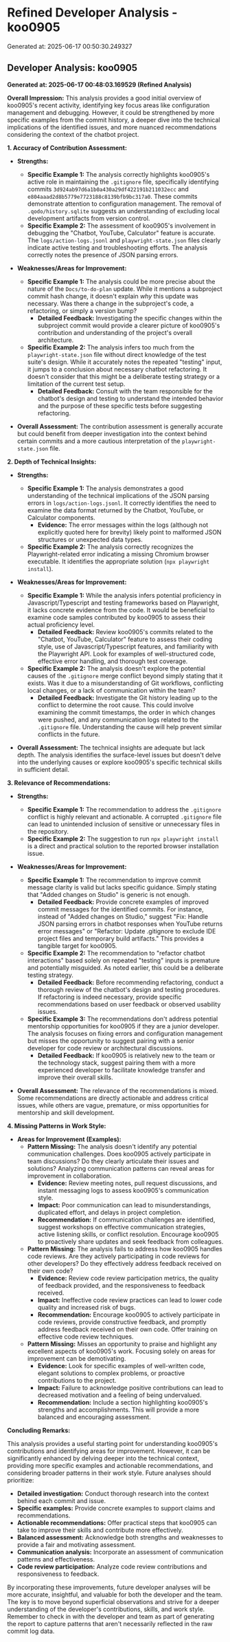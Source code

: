 # Refined Developer Analysis - koo0905
Generated at: 2025-06-17 00:50:30.249327

## Developer Analysis: koo0905

**Generated at: 2025-06-17 00:48:03.169529 (Refined Analysis)**

**Overall Impression:** This analysis provides a good initial overview of koo0905's recent activity, identifying key focus areas like configuration management and debugging. However, it could be strengthened by more specific examples from the commit history, a deeper dive into the technical implications of the identified issues, and more nuanced recommendations considering the context of the chatbot project.

**1. Accuracy of Contribution Assessment:**

*   **Strengths:**
    *   **Specific Example 1:** The analysis correctly highlights koo0905's active role in maintaining the `.gitignore` file, specifically identifying commits `3d924ab97d6a1b0a430a29df422191b211032ecc` and `e804aaad2d8b5779e7723188c8139bfb9bc317a0`. These commits demonstrate attention to configuration management. The removal of `.qodo/history.sqlite` suggests an understanding of excluding local development artifacts from version control.
    *   **Specific Example 2:** The assessment of koo0905's involvement in debugging the "Chatbot, YouTube, Calculator" feature is accurate. The `logs/action-logs.jsonl` and `playwright-state.json` files clearly indicate active testing and troubleshooting efforts. The analysis correctly notes the presence of JSON parsing errors.

*   **Weaknesses/Areas for Improvement:**
    *   **Specific Example 1:** The analysis could be more precise about the nature of the `Docs/to-do-plan` update. While it mentions a subproject commit hash change, it doesn't explain *why* this update was necessary. Was there a change in the subproject's code, a refactoring, or simply a version bump?
        *   **Detailed Feedback:** Investigating the specific changes within the subproject commit would provide a clearer picture of koo0905's contribution and understanding of the project's overall architecture.
    *   **Specific Example 2:** The analysis infers too much from the `playwright-state.json` file without direct knowledge of the test suite's design. While it accurately notes the repeated "testing" input, it jumps to a conclusion about necessary chatbot refactoring. It doesn't consider that this might be a deliberate testing strategy or a limitation of the current test setup.
        *   **Detailed Feedback:** Consult with the team responsible for the chatbot's design and testing to understand the intended behavior and the purpose of these specific tests before suggesting refactoring.

*   **Overall Assessment:** The contribution assessment is generally accurate but could benefit from deeper investigation into the context behind certain commits and a more cautious interpretation of the `playwright-state.json` file.

**2. Depth of Technical Insights:**

*   **Strengths:**
    *   **Specific Example 1:** The analysis demonstrates a good understanding of the technical implications of the JSON parsing errors in `logs/action-logs.jsonl`. It correctly identifies the need to examine the data format returned by the Chatbot, YouTube, or Calculator components.
        *   **Evidence:** The error messages within the logs (although not explicitly quoted here for brevity) likely point to malformed JSON structures or unexpected data types.
    *   **Specific Example 2:** The analysis correctly recognizes the Playwright-related error indicating a missing Chromium browser executable. It identifies the appropriate solution (`npx playwright install`).

*   **Weaknesses/Areas for Improvement:**
    *   **Specific Example 1:** While the analysis infers potential proficiency in Javascript/Typescript and testing frameworks based on Playwright, it lacks concrete evidence from the code. It would be beneficial to examine code samples contributed by koo0905 to assess their actual proficiency level.
        *   **Detailed Feedback:** Review koo0905's commits related to the "Chatbot, YouTube, Calculator" feature to assess their coding style, use of Javascript/Typescript features, and familiarity with the Playwright API. Look for examples of well-structured code, effective error handling, and thorough test coverage.
    *   **Specific Example 2:** The analysis doesn't explore the potential causes of the `.gitignore` merge conflict beyond simply stating that it exists. Was it due to a misunderstanding of Git workflows, conflicting local changes, or a lack of communication within the team?
        *   **Detailed Feedback:** Investigate the Git history leading up to the conflict to determine the root cause. This could involve examining the commit timestamps, the order in which changes were pushed, and any communication logs related to the `.gitignore` file. Understanding the cause will help prevent similar conflicts in the future.

*   **Overall Assessment:** The technical insights are adequate but lack depth. The analysis identifies the surface-level issues but doesn't delve into the underlying causes or explore koo0905's specific technical skills in sufficient detail.

**3. Relevance of Recommendations:**

*   **Strengths:**
    *   **Specific Example 1:** The recommendation to address the `.gitignore` conflict is highly relevant and actionable. A corrupted `.gitignore` file can lead to unintended inclusion of sensitive or unnecessary files in the repository.
    *   **Specific Example 2:** The suggestion to run `npx playwright install` is a direct and practical solution to the reported browser installation issue.

*   **Weaknesses/Areas for Improvement:**
    *   **Specific Example 1:** The recommendation to improve commit message clarity is valid but lacks specific guidance. Simply stating that "Added changes on Studio" is generic is not enough.
        *   **Detailed Feedback:** Provide concrete examples of improved commit messages for the identified commits. For instance, instead of "Added changes on Studio," suggest "Fix: Handle JSON parsing errors in chatbot responses when YouTube returns error messages" or "Refactor: Update .gitignore to exclude IDE project files and temporary build artifacts." This provides a tangible target for koo0905.
    *   **Specific Example 2:** The recommendation to "refactor chatbot interactions" based solely on repeated "testing" inputs is premature and potentially misguided. As noted earlier, this could be a deliberate testing strategy.
        *   **Detailed Feedback:** Before recommending refactoring, conduct a thorough review of the chatbot's design and testing procedures. If refactoring is indeed necessary, provide specific recommendations based on user feedback or observed usability issues.
    *   **Specific Example 3:** The recommendations don't address potential mentorship opportunities for koo0905 if they are a junior developer. The analysis focuses on fixing errors and configuration management but misses the opportunity to suggest pairing with a senior developer for code review or architectural discussions.
        *   **Detailed Feedback:** If koo0905 is relatively new to the team or the technology stack, suggest pairing them with a more experienced developer to facilitate knowledge transfer and improve their overall skills.

*   **Overall Assessment:** The relevance of the recommendations is mixed. Some recommendations are directly actionable and address critical issues, while others are vague, premature, or miss opportunities for mentorship and skill development.

**4. Missing Patterns in Work Style:**

*   **Areas for Improvement (Examples):**
    *   **Pattern Missing:** The analysis doesn't identify any potential communication challenges. Does koo0905 actively participate in team discussions? Do they clearly articulate their issues and solutions? Analyzing communication patterns can reveal areas for improvement in collaboration.
        *   **Evidence:** Review meeting notes, pull request discussions, and instant messaging logs to assess koo0905's communication style.
        *   **Impact:** Poor communication can lead to misunderstandings, duplicated effort, and delays in project completion.
        *   **Recommendation:** If communication challenges are identified, suggest workshops on effective communication strategies, active listening skills, or conflict resolution. Encourage koo0905 to proactively share updates and seek feedback from colleagues.
    *   **Pattern Missing:** The analysis fails to address how koo0905 handles code reviews. Are they actively participating in code reviews for other developers? Do they effectively address feedback received on their own code?
        *   **Evidence:** Review code review participation metrics, the quality of feedback provided, and the responsiveness to feedback received.
        *   **Impact:** Ineffective code review practices can lead to lower code quality and increased risk of bugs.
        *   **Recommendation:** Encourage koo0905 to actively participate in code reviews, provide constructive feedback, and promptly address feedback received on their own code. Offer training on effective code review techniques.
    *   **Pattern Missing:** Misses an opportunity to praise and highlight any excellent aspects of koo0905's work. Focusing solely on areas for improvement can be demotivating.
        *   **Evidence:** Look for specific examples of well-written code, elegant solutions to complex problems, or proactive contributions to the project.
        *   **Impact:** Failure to acknowledge positive contributions can lead to decreased motivation and a feeling of being undervalued.
        *   **Recommendation:** Include a section highlighting koo0905's strengths and accomplishments. This will provide a more balanced and encouraging assessment.

**Concluding Remarks:**

This analysis provides a useful starting point for understanding koo0905's contributions and identifying areas for improvement. However, it can be significantly enhanced by delving deeper into the technical context, providing more specific examples and actionable recommendations, and considering broader patterns in their work style. Future analyses should prioritize:

*   **Detailed investigation:** Conduct thorough research into the context behind each commit and issue.
*   **Specific examples:** Provide concrete examples to support claims and recommendations.
*   **Actionable recommendations:** Offer practical steps that koo0905 can take to improve their skills and contribute more effectively.
*   **Balanced assessment:** Acknowledge both strengths and weaknesses to provide a fair and motivating assessment.
*   **Communication analysis:** Incorporate an assessment of communication patterns and effectiveness.
*   **Code review participation:** Analyze code review contributions and responsiveness to feedback.

By incorporating these improvements, future developer analyses will be more accurate, insightful, and valuable for both the developer and the team. The key is to move beyond superficial observations and strive for a deeper understanding of the developer's contributions, skills, and work style. Remember to check in with the developer and team as part of generating the report to capture patterns that aren't necessarily reflected in the raw commit log data.
